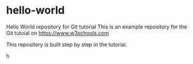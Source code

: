 # hello-world
Hello World repository for Git tutorial
This is an example repository for the Git tutoial on https://www.w3schools.com

This repository is built step by step in the tutorial.

h
